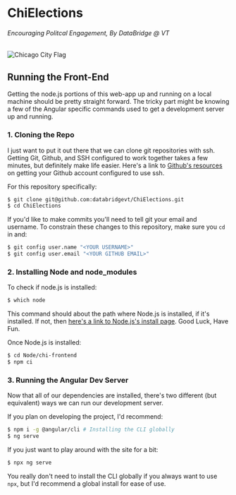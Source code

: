# ChiElections

###### Encouraging Politcal Engagement, By DataBridge @ VT

![Chicago City Flag](https://upload.wikimedia.org/wikipedia/commons/thumb/9/9b/Flag_of_Chicago%2C_Illinois.svg/1280px-Flag_of_Chicago%2C_Illinois.svg.png)

## Running the Front-End

Getting the node.js portions of this web-app up and running on a local machine should be pretty straight forward. The tricky part might be knowing a few of the Angular specific commands used to get a development server up and running.

### 1. Cloning the Repo
I just want to put it out there that we can clone git repositories with ssh. Getting Git, Github, and SSH configured to work together takes a few minutes, but definitely make life easier.
Here's a link to [Github's resources](https://help.github.com/en/github/authenticating-to-github/connecting-to-github-with-ssh) on getting your Github account configured to use ssh.

For this repository specifically:

```bash
$ git clone git@github.com:databridgevt/ChiElections.git
$ cd ChiElections
```

If you'd like to make commits you'll need to tell git your email and username. To constrain these changes to this repository, make sure you `cd` in and:

```bash
$ git config user.name "<YOUR USERNAME>"
$ git config user.email "<YOUR GITHUB EMAIL>"
```
### 2. Installing Node and node_modules

To check if node.js is installed:

```bash
$ which node
```

This command should about the path where Node.js is installed, if it's installed. If not, then [here's a link to Node.js's install page](https://nodejs.org/en/download/). Good Luck, Have Fun.

Once Node.js is installed:

```bash
$ cd Node/chi-frontend
$ npm ci
```

### 3. Running the Angular Dev Server

Now that all of our dependencies are installed, there's two different (but equivalent) ways we can run our development server.

If you plan on developing the project, I'd recommend:

```bash
$ npm i -g @angular/cli # Installing the CLI globally
$ ng serve
```

If you just want to play around with the site for a bit:

```bash
$ npx ng serve
```

You really don't need to install the CLI globally if you always want to use `npx`, but I'd recommend a global install for ease of use.
